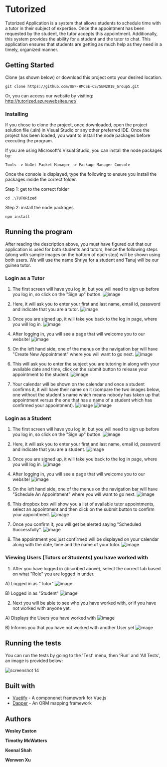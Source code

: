# Tutorized

Tutorized Application is a system that allows students to schedule time with a tutor in their subject of expertise. Once the appointment has been requested by the student, the tutor accepts this appointment. Additionally, this system provides the ability for a student and the tutor to chat. This application ensures that students are getting as much help as they need in a timely, organized manner.

## Getting Started
Clone (as shown below) or download this project onto your desired location. 

```
git clone https://github.com/UWF-HMCSE-CS/SEM2018_Group5.git
```
Or, you can access our website by visiting:  http://tutorized.azurewebsites.net/

### Installing
If you chose to clone the project, once downloaded, open the project solution file (.sln) in Visual Studio or any other preferred IDE. 
Once the project has been loaded, you want to install the node packages before executing the program. 

If you are using Microsoft's Visual Studio, you can install the node packages by:

```
Tools -> NuGet Packet Manager -> Package Manager Console
```
Once the console is displayed, type the following to ensure you install the packages inside the correct folder. 

Step 1: get to the correct folder
```
cd .\TUTORized
```
Step 2: install the node packages
```
npm install
```

## Running the program
After reading the description above, you must have figured out that our application is used for both students and tutors, hence the following steps (along with sample images on the bottom of each step) will be shown using both users. We will use the name Shriya for a student and Tanuj will be our guinea tutor. 


### Login as a Tutor
1. The first screen will have you log in, but you will need to sign up before you log in, so click on the "Sign up" button. 
![image](https://user-images.githubusercontent.com/14351534/47764955-b3d33000-dc95-11e8-8d0a-9807be93dbd6.png)


2. Here, it will ask you to enter your first and last name, email id, password and indicate that you are a tutor.
![image](https://user-images.githubusercontent.com/14351534/47765026-044a8d80-dc96-11e8-936a-8f48d4e2bf52.png)


3. Once you are signed up, it will take you back to the log in page, where you will log in. 
![image](https://user-images.githubusercontent.com/14351534/47765059-25ab7980-dc96-11e8-9fd6-34ed23ff57b2.png)


4. After logging in, you will see a page that will welcome you to our website! 
![image](https://user-images.githubusercontent.com/14351534/47765084-3fe55780-dc96-11e8-86a7-62703aac39bf.png)


5. On the left hand side, one of the menus on the navigation bar will have "Create New Appointment" where you will want to go next.
![image](https://user-images.githubusercontent.com/14351534/47765265-1c6edc80-dc97-11e8-91cd-c1b0563ed77b.png)


6. This will ask you to enter the subject you are tutoring in along with your available date and time, click on the submit button to release your appointment to the student. 
![image](https://user-images.githubusercontent.com/14351534/47765531-699f7e00-dc98-11e8-8717-d19fc3909a0d.png)


7. Your calendar will be shown on the calendar and once a student confirms it, it will have their name on it (compare the two images below, one without the student's name which means nobody has taken up that appointment versus the one that has a name of a student which has confirmed your appointment). ![image](https://user-images.githubusercontent.com/14351534/47765583-9fdcfd80-dc98-11e8-8c2d-5530948c9467.png) ![image](https://user-images.githubusercontent.com/14351534/47765604-bc793580-dc98-11e8-990b-2303979f404a.png)



### Login as a Student
1. The first screen will have you log in, but you will need to sign up before you log in, so click on the "Sign up" button. 
![image](https://user-images.githubusercontent.com/14351534/47764955-b3d33000-dc95-11e8-8d0a-9807be93dbd6.png)


2. Here, it will ask you to enter your first and last name, email id, password and indicate that you are a student. 
![image](https://user-images.githubusercontent.com/14351534/47764999-e67d2880-dc95-11e8-8d29-fc4ffaff3fb4.png)


3. Once you are signed up, it will take you back to the log in page, where you will log in. 
![image](https://user-images.githubusercontent.com/14351534/47765047-19bfb780-dc96-11e8-9897-3b5f034e1d7e.png)


4. After logging in, you will see a page that will welcome you to our website! 
![image](https://user-images.githubusercontent.com/14351534/47765084-3fe55780-dc96-11e8-86a7-62703aac39bf.png)


5. On the left hand side, one of the menus on the navigation bar will have "Schedule An Appointment" where you will want to go next. 
![image](https://user-images.githubusercontent.com/14351534/47765188-c26e1700-dc96-11e8-9e9f-1c17476878a8.png)


6. This dropbox box will show you a list of available tutor appointments, select an appointment and then click on the submit button to confirm your appointment. 
![image](https://user-images.githubusercontent.com/14351534/47765324-6c4da380-dc97-11e8-9def-48bc69400b4e.png)


7. Once you confirm it, you will get be alerted saying "Scheduled Successfully".
![image](https://user-images.githubusercontent.com/14351534/47765376-af0f7b80-dc97-11e8-8b2b-cfd74d6a5752.png)

8. The appointment you just confirmed will be displayed on your calendar along with the date, time and the name of your tutor.
![image](https://user-images.githubusercontent.com/14351534/47765495-39f07600-dc98-11e8-9a9e-9d1eddf4c0b4.png)

### Viewing Users (Tutors or Students) you have worked with
1. After you have logged in (discribed above), select the correct tab based on what "Role" you are logged in under. 
  
  A) Logged in as "Tutor"
  ![image](https://user-images.githubusercontent.com/25124387/48272551-79d7fb80-e404-11e8-960d-3d22076c8b3a.png)
  
  B) Logged in as "Student"
  ![image](https://user-images.githubusercontent.com/25124387/48272702-df2bec80-e404-11e8-82f6-dce5e61e22d0.png)


2. Next you will be able to see who you have worked with, or if you have not worked with anyone yet.

  A) Displays the Users you have worked with
  ![image](https://user-images.githubusercontent.com/25124387/48272748-02ef3280-e405-11e8-80c4-e50367312771.png)
  
  B) Informs you that you have not worked with another User yet
  ![image](https://user-images.githubusercontent.com/25124387/48272803-1a2e2000-e405-11e8-8d29-f58dd645d68c.png)

## Running the tests
You can run the tests by going to the 'Test' menu, then 'Run' and 'All Tests', an image is provided below: 

![screenshot 14](https://user-images.githubusercontent.com/14351534/47696360-75297100-dbd4-11e8-8313-ed8b224eff08.png)

## Built with
* [Vuetify](https://vuetifyjs.com/en/) - A componenet framework for Vue.js
* [Dapper](https://dapper-tutorial.net/) - An ORM mapping framework


## Authors

**Wesley Easton**

**Timothy McWatters**

**Keenal Shah**

**Wenwen Xu**


